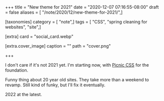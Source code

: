 +++
title = "New theme for 2021"
date = "2020-12-07 07:16:55-08:00"
draft = false
aliases = [ "/note/2020/12/new-theme-for-2021/",]

[taxonomies]
category = [ "note",]
tags = [ "CSS", "spring cleaning for websites", "site",]

[extra]
card = "social_card.webp"

[extra.cover_image]
caption = ""
path = "cover.png"

+++

[Picnic CSS]: https://picnicss.com

I don't care if it's not 2021 yet. I'm starting now, with [Picnic CSS][] for the foundation.

Funny thing about 20 year old sites. They take more than a weekend to revamp. Still kind of funky, but I'll fix it eventually.

2022 at the latest.